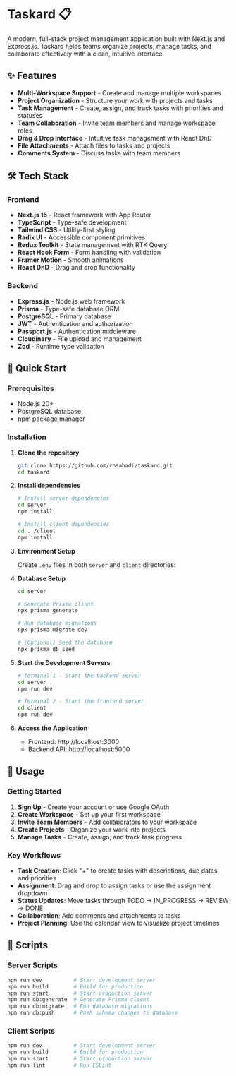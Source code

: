 # Taskard 📋

A modern, full-stack project management application built with Next.js and Express.js. Taskard helps teams organize projects, manage tasks, and collaborate effectively with a clean, intuitive interface.

## ✨ Features

- **Multi-Workspace Support** - Create and manage multiple workspaces
- **Project Organization** - Structure your work with projects and tasks
- **Task Management** - Create, assign, and track tasks with priorities and statuses
- **Team Collaboration** - Invite team members and manage workspace roles
- **Drag & Drop Interface** - Intuitive task management with React DnD
- **File Attachments** - Attach files to tasks and projects
- **Comments System** - Discuss tasks with team members

## 🛠️ Tech Stack

### Frontend

- **Next.js 15** - React framework with App Router
- **TypeScript** - Type-safe development
- **Tailwind CSS** - Utility-first styling
- **Radix UI** - Accessible component primitives
- **Redux Toolkit** - State management with RTK Query
- **React Hook Form** - Form handling with validation
- **Framer Motion** - Smooth animations
- **React DnD** - Drag and drop functionality

### Backend

- **Express.js** - Node.js web framework
- **Prisma** - Type-safe database ORM
- **PostgreSQL** - Primary database
- **JWT** - Authentication and authorization
- **Passport.js** - Authentication middleware
- **Cloudinary** - File upload and management
- **Zod** - Runtime type validation

## 🚀 Quick Start

### Prerequisites

- Node.js 20+
- PostgreSQL database
- npm package manager

### Installation

1. **Clone the repository**

   ```bash
   git clone https://github.com/rosahadi/taskard.git
   cd taskard
   ```

2. **Install dependencies**

   ```bash
   # Install server dependencies
   cd server
   npm install

   # Install client dependencies
   cd ../client
   npm install
   ```

3. **Environment Setup**

   Create `.env` files in both `server` and `client` directories:

4. **Database Setup**

   ```bash
   cd server

   # Generate Prisma client
   npx prisma generate

   # Run database migrations
   npx prisma migrate dev

   # (Optional) Seed the database
   npx prisma db seed
   ```

5. **Start the Development Servers**

   ```bash
   # Terminal 1 - Start the backend server
   cd server
   npm run dev

   # Terminal 2 - Start the frontend server
   cd client
   npm run dev
   ```

6. **Access the Application**
   - Frontend: http://localhost:3000
   - Backend API: http://localhost:5000

## 📱 Usage

### Getting Started

1. **Sign Up** - Create your account or use Google OAuth
2. **Create Workspace** - Set up your first workspace
3. **Invite Team Members** - Add collaborators to your workspace
4. **Create Projects** - Organize your work into projects
5. **Manage Tasks** - Create, assign, and track task progress

### Key Workflows

- **Task Creation**: Click "+" to create tasks with descriptions, due dates, and priorities
- **Assignment**: Drag and drop to assign tasks or use the assignment dropdown
- **Status Updates**: Move tasks through TODO → IN_PROGRESS → REVIEW → DONE
- **Collaboration**: Add comments and attachments to tasks
- **Project Planning**: Use the calendar view to visualize project timelines

## 🔧 Scripts

### Server Scripts

```bash
npm run dev          # Start development server
npm run build        # Build for production
npm run start        # Start production server
npm run db:generate  # Generate Prisma client
npm run db:migrate   # Run database migrations
npm run db:push      # Push schema changes to database
```

### Client Scripts

```bash
npm run dev          # Start development server
npm run build        # Build for production
npm run start        # Start production server
npm run lint         # Run ESLint
```
